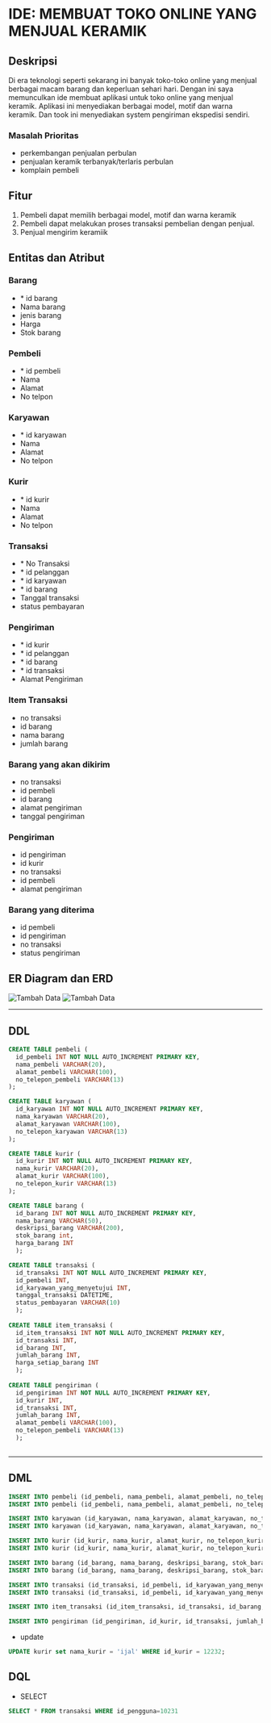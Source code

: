 
# IDE: MEMBUAT TOKO ONLINE YANG MENJUAL KERAMIK

## Deskripsi

Di era teknologi seperti sekarang ini banyak toko-toko online yang menjual berbagai macam barang dan keperluan sehari hari. Dengan ini saya memunculkan ide membuat aplikasi untuk toko online yang menjual keramik. Aplikasi ini menyediakan berbagai model, motif dan warna keramik. Dan took ini menyediakan system pengiriman ekspedisi sendiri.

### Masalah Prioritas
- perkembangan penjualan perbulan
- penjualan keramik terbanyak/terlaris perbulan
- komplain pembeli

## Fitur

1.	Pembeli dapat memilih berbagai model, motif dan warna keramik
2.	Pembeli dapat melakukan proses transaksi pembelian dengan penjual.
3.	Penjual mengirim keramiik 

## Entitas dan Atribut

### Barang

-	\* id barang
-	Nama barang
-	jenis barang
-	Harga 
-	Stok barang

### Pembeli

-	\* id pembeli
-	Nama
-	Alamat
-	No telpon

### Karyawan

-	\* id karyawan
-	Nama
-	Alamat
-	No telpon

### Kurir

-	\* id kurir
-	Nama
-	Alamat
-	No telpon

### Transaksi

-	\* No Transaksi
-	\* id pelanggan
-	\* id karyawan
-	\* id barang 
-	Tanggal transaksi
-	status pembayaran

### Pengiriman 
-	\* id kurir 
-	\* id pelanggan
-	\* id barang
-	\* id transaksi
-	Alamat Pengiriman

### Item Transaksi
- no transaksi
- id barang
- nama barang 
- jumlah barang

### Barang yang akan dikirim
- no transaksi
- id pembeli
- id barang
- alamat pengiriman 
- tanggal pengiriman

### Pengiriman
- id pengiriman
- id kurir 
- no transaksi
- id pembeli 
- alamat pengiriman

### Barang yang diterima
- id pembeli
- id pengiriman
- no transaksi
- status pengiriman

## ER Diagram dan ERD

![Tambah Data](https://github.com/NormalikaShandi/IF214002/blob/main/Pertemuan6/img%20draw.io/Screenshot%20(749).png "Tambah Data")
![Tambah Data](https://github.com/NormalikaShandi/IF214002/blob/main/Pertemuan6/img%20draw.io/Screenshot%20(749).png "Tambah Data")

---
## DDL
```sql
CREATE TABLE pembeli (
  id_pembeli INT NOT NULL AUTO_INCREMENT PRIMARY KEY,
  nama_pembeli VARCHAR(20),
  alamat_pembeli VARCHAR(100),
  no_telepon_pembeli VARCHAR(13)
);

CREATE TABLE karyawan (
  id_karyawan INT NOT NULL AUTO_INCREMENT PRIMARY KEY,
  nama_karyawan VARCHAR(20),
  alamat_karyawan VARCHAR(100),
  no_telepon_karyawan VARCHAR(13)
);

CREATE TABLE kurir (
  id_kurir INT NOT NULL AUTO_INCREMENT PRIMARY KEY,
  nama_kurir VARCHAR(20),
  alamat_kurir VARCHAR(100),
  no_telepon_kurir VARCHAR(13)
);

CREATE TABLE barang (
  id_barang INT NOT NULL AUTO_INCREMENT PRIMARY KEY,
  nama_barang VARCHAR(50),
  deskripsi_barang VARCHAR(200),
  stok_barang int,
  harga_barang INT
  );

CREATE TABLE transaksi (
  id_transaksi INT NOT NULL AUTO_INCREMENT PRIMARY KEY,
  id_pembeli INT,
  id_karyawan_yang_menyetujui INT,
  tanggal_transaksi DATETIME,
  status_pembayaran VARCHAR(10)
  );  
  
CREATE TABLE item_transaksi (
  id_item_transaksi INT NOT NULL AUTO_INCREMENT PRIMARY KEY,
  id_transaksi INT,
  id_barang INT,
  jumlah_barang INT,
  harga_setiap_barang INT
  );  
  
CREATE TABLE pengiriman (
  id_pengiriman INT NOT NULL AUTO_INCREMENT PRIMARY KEY,
  id_kurir INT,
  id_transaksi INT,
  jumlah_barang INT,
  alamat_pembeli VARCHAR(100),
  no_telepon_pembeli VARCHAR(13)
  );  
  
```

---
## DML
```sql
INSERT INTO pembeli (id_pembeli, nama_pembeli, alamat_pembeli, no_telepon_pembeli) VALUES (10231,"eka","Jalan Apel no. 10","081213141516");
INSERT INTO pembeli (id_pembeli, nama_pembeli, alamat_pembeli, no_telepon_pembeli) VALUES (10232,"edi","Jalan Apel no. 15","081214141516");

INSERT INTO karyawan (id_karyawan, nama_karyawan, alamat_karyawan, no_telepon_karyawan) VALUES (11231,"ali","Jalan bulan no. 20","089512342345");
INSERT INTO karyawan (id_karyawan, nama_karyawan, alamat_karyawan, no_telepon_karyawan) VALUES (11232,"ami","Jalan bintang no. 25","085112342345");

INSERT INTO kurir (id_kurir, nama_kurir, alamat_kurir, no_telepon_kurir) VALUES (12231,"ina","Jalan tomat no. 12","081209879876");
INSERT INTO kurir (id_kurir, nama_kurir, alamat_kurir, no_telepon_kurir) VALUES (12232,"ijah","Jalan labu no. 14","089434564567");

INSERT INTO barang (id_barang, nama_barang, deskripsi_barang, stok_barang, harga_barang) VALUES (10001,"keramik bunga biru","keramik standar ukuran 40x40, harga barang perdus. 1 dus = 10","200","50500");
INSERT INTO barang (id_barang, nama_barang, deskripsi_barang, stok_barang, harga_barang) VALUES (10002,"keramik polos putih","keramik tile ukuran 30x30, harga barang perdus. 1 dus = 10","450","85000");

INSERT INTO transaksi (id_transaksi, id_pembeli, id_karyawan_yang_menyetujui, tanggal_transaksi, status_pembayaran) VALUES (10011,"10231","11231","2022-05-01 07:10:00.000","berhasil")
INSERT INTO transaksi (id_transaksi, id_pembeli, id_karyawan_yang_menyetujui, tanggal_transaksi, status_pembayaran) VALUES (10012,"10232","11231","2022-05-02 09:30:30.000","berhasil")

INSERT INTO item_transaksi (id_item_transaksi, id_transaksi, id_barang, jumlah_barang, harga_setiap_barang) VALUES (11112,"10011","10001","2","50500, 85000")

INSERT INTO pengiriman (id_pengiriman, id_kurir, id_transaksi, jumlah_barang, alamat_pembeli,no_telepon_pembeli) VALUES (11121,"12231","10011","2","Jalan Apel no. 10","081213141516")
```
- update

```sql
UPDATE kurir set nama_kurir = 'ijal' WHERE id_kurir = 12232;
```
## DQL
- SELECT
```sql
SELECT * FROM transaksi WHERE id_pengguna=10231
```


